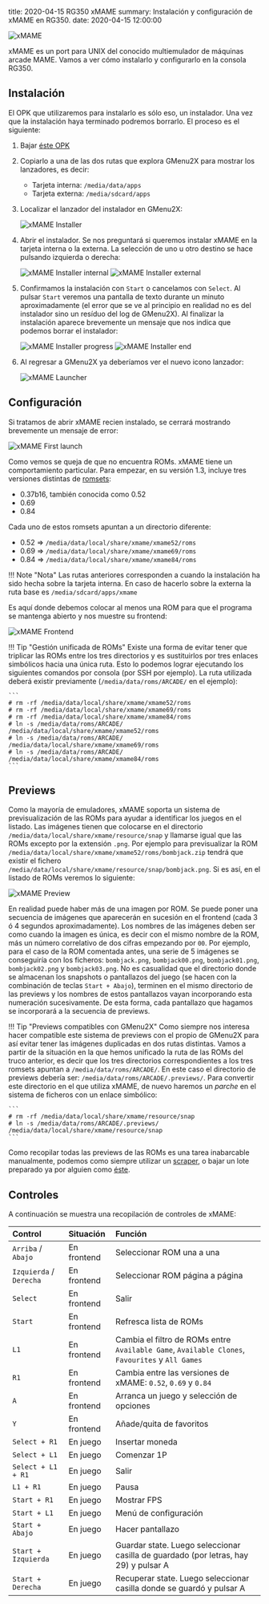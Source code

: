 title: 2020-04-15 RG350 xMAME
summary: Instalación y configuración de xMAME en RG350.
date: 2020-04-15 12:00:00

![xMAME](/images/posts/xmame_logo.png)

xMAME es un port para UNIX del conocido multiemulador de máquinas arcade MAME. Vamos a ver cómo instalarlo y configurarlo en la consola RG350.

## Instalación

El OPK que utilizaremos para instalarlo es sólo eso, un instalador. Una vez que la instalación haya terminado podremos borrarlo. El proceso es el siguiente:

1. Bajar [éste OPK](https://github.com/retrogamehandheld/OpenDingux/raw/master/Emulators/XMAME_2014-12-31.opk)
2. Copiarlo a una de las dos rutas que explora GMenu2X para mostrar los lanzadores, es decir:

    * Tarjeta interna: `/media/data/apps`
    * Tarjeta externa: `/media/sdcard/apps`

3. Localizar el lanzador del instalador en GMenu2X:

    ![xMAME Installer](/images/posts/xmame_installer.png)

4. Abrir el instalador. Se nos preguntará si queremos instalar xMAME en la tarjeta interna o la externa. La selección de uno u otro destino se hace pulsando izquierda o derecha:

    ![xMAME Installer internal](/images/posts/xmame_installer_int.png)
    ![xMAME Installer external](/images/posts/xmame_installer_ext.png)

5. Confirmamos la instalación con `Start` o cancelamos con `Select`. Al pulsar `Start` veremos una pantalla de texto durante un minuto aproximadamente (el error que se ve al principio en realidad no es del instalador sino un resíduo del log de GMenu2X). Al finalizar la instalación aparece brevemente un mensaje que nos indica que podemos borrar el instalador:

    ![xMAME Installer progress](/images/posts/xmame_installing_progress.png)
    ![xMAME Installer end](/images/posts/xmame_installing_end.png)

6. Al regresar a GMenu2X ya deberíamos ver el nuevo icono lanzador:

    ![xMAME Launcher](/images/posts/xmame_launcher.png)

## Configuración

Si tratamos de abrir xMAME recien instalado, se cerrará mostrando brevemente un mensaje de error:

![xMAME First launch](/images/posts/xmame_first_launch.png)

Como vemos se queja de que no encuentra ROMs. xMAME tiene un comportamiento particular. Para empezar, en su versión 1.3, incluye tres versiones distintas de [romsets](http://www.progettosnaps.net/dats/MAME/):

* 0.37b16, también conocida como 0.52
* 0.69
* 0.84

Cada uno de estos romsets apuntan a un directorio diferente:

* 0.52 => `/media/data/local/share/xmame/xmame52/roms`
* 0.69 => `/media/data/local/share/xmame/xmame69/roms`
* 0.84 => `/media/data/local/share/xmame/xmame84/roms`

!!! Note "Nota"
    Las rutas anteriores corresponden a cuando la instalación ha sido hecha sobre la tarjeta interna. En caso de hacerlo sobre la externa la ruta base es `/media/sdcard/apps/xmame`

Es aquí donde debemos colocar al menos una ROM para que el programa se mantenga abierto y nos muestre su frontend:

![xMAME Frontend](/images/posts/xmame_frontend.png)

!!! Tip "Gestión unificada de ROMs"
    Existe una forma de evitar tener que triplicar las ROMs entre los tres directorios y es sustituirlos por tres enlaces simbólicos hacia una única ruta. Esto lo podemos lograr ejecutando los siguientes comandos por consola (por SSH por ejemplo). La ruta utilizada deberá existir previamente (`/media/data/roms/ARCADE/` en el ejemplo):

    ```
    # rm -rf /media/data/local/share/xmame/xmame52/roms
    # rm -rf /media/data/local/share/xmame/xmame69/roms
    # rm -rf /media/data/local/share/xmame/xmame84/roms
    # ln -s /media/data/roms/ARCADE/ /media/data/local/share/xmame/xmame52/roms
    # ln -s /media/data/roms/ARCADE/ /media/data/local/share/xmame/xmame69/roms
    # ln -s /media/data/roms/ARCADE/ /media/data/local/share/xmame/xmame84/roms
    ```

## Previews

Como la mayoría de emuladores, xMAME soporta un sistema de previsualización de las ROMs para ayudar a identificar los juegos en el listado. Las imágenes tienen que colocarse en el directorio `/media/data/local/share/xmame/resource/snap` y llamarse igual que las ROMs excepto por la extensión `.png`. Por ejemplo para previsualizar la ROM `/media/data/local/share/xmame/xmame52/roms/bombjack.zip` tendrá que existir el fichero `/media/data/local/share/xmame/resource/snap/bombjack.png`. Si es así, en el listado de ROMs veremos lo siguiente:

![xMAME Preview](/images/posts/xmame_preview.png)

En realidad puede haber más de una imagen por ROM. Se puede poner una secuencia de imágenes que aparecerán en sucesión en el frontend (cada 3 ó 4 segundos aproximadamente). Los nombres de las imágenes deben ser como cuando la imagen es única, es decir con el mismo nombre de la ROM, más un número correlativo de dos cifras empezando por `00`. Por ejemplo, para el caso de la ROM comentada antes, una serie de 5 imágenes se conseguiría con los ficheros: `bombjack.png`, `bombjack00.png`, `bombjack01.png`, `bombjack02.png` y `bombjack03.png`. No es casualidad que el directorio donde se almacenan los snapshots o pantallazos del juego (se hacen con la combinación de teclas `Start + Abajo`), terminen en el mismo directorio de las previews y los nombres de estos pantallazos vayan incorporando esta numeración sucesivamente. De esta forma, cada pantallazo que hagamos se incorporará a la secuencia de previews.

!!! Tip "Previews compatibles con GMenu2X"
    Como siempre nos interesa hacer compatible este sistema de previews con el propio de GMenu2X para así evitar tener las imágenes duplicadas en dos rutas distintas. Vamos a partir de la situación en la que hemos unificado la ruta de las ROMs del truco anterior, es decir que los tres directorios correspondientes a los tres romsets apuntan a `/media/data/roms/ARCADE/`. En este caso el directorio de previews debería ser: `/media/data/roms/ARCADE/.previews/`. Para convertir este directorio en el que utiliza xMAME, de nuevo haremos un *parche* en el sistema de ficheros con un enlace simbólico:

    ```
    # rm -rf /media/data/local/share/xmame/resource/snap
    # ln -s /media/data/roms/ARCADE/.previews/ /media/data/local/share/xmame/resource/snap
    ```

Como recopilar todas las previews de las ROMs es una tarea inabarcable manualmente, podemos como siempre utilizar un [scraper](/2020-01-11-rg350_scraper.html), o bajar un lote preparado ya por alguien como [éste](https://www.dropbox.com/s/j8jijasfww5e6xb/xmame_snapshot_1.0.tar.gz?dl=0).

## Controles

A continuación se muestra una recopilación de controles de xMAME:

|Control|Situación|Función|
|:------|:--------|:------|
|`Arriba` / `Abajo`|En frontend|Seleccionar ROM una a una|
|`Izquierda` / `Derecha`|En frontend|Seleccionar ROM página a página|
|`Select`|En frontend|Salir|
|`Start`|En frontend|Refresca lista de ROMs|
|`L1`|En frontend|Cambia el filtro de ROMs entre `Available Game`, `Available Clones`, `Favourites` y `All Games`|
|`R1`|En frontend|Cambia entre las versiones de xMAME: `0.52`, `0.69` y `0.84`|
|`A`|En frontend|Arranca un juego y selección de opciones|
|`Y`|En frontend|Añade/quita de favoritos|
|`Select + R1`|En juego|Insertar moneda|
|`Select + L1`|En juego|Comenzar 1P|
|`Select + L1 + R1`|En juego|Salir|
|`L1 + R1`|En juego|Pausa|
|`Start + R1`|En juego|Mostrar FPS|
|`Start + L1`|En juego|Menú de configuración|
|`Start + Abajo`|En juego|Hacer pantallazo|
|`Start + Izquierda`|En juego|Guardar state. Luego seleccionar casilla de guardado (por letras, hay 29) y pulsar A|
|`Start + Derecha`|En juego|Recuperar state. Luego seleccionar casilla donde se guardó y pulsar A|

